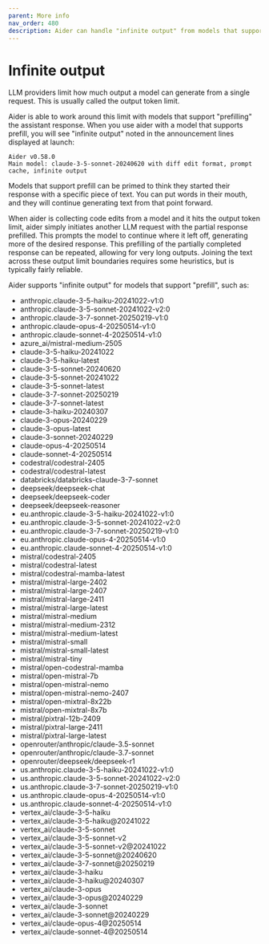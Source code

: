 ```yaml
---
parent: More info
nav_order: 480
description: Aider can handle "infinite output" from models that support prefill.
---
```


# Infinite output

LLM providers limit how much output a model can generate from a single request.
This is usually called the output token limit.

Aider is able to work around this limit with models that support
"prefilling" the assistant response.
When you use aider with a model that supports prefill, you will see
"infinite output" noted in the announcement lines displayed at launch:

```
Aider v0.58.0
Main model: claude-3-5-sonnet-20240620 with diff edit format, prompt cache, infinite output
```

Models that support prefill can be primed to think they started their response
with a specific piece of text.
You can put words in their mouth, and they will continue generating
text from that point forward.

When aider is collecting code edits from a model and
it hits the output token limit,
aider simply initiates another LLM request with the partial
response prefilled.
This prompts the model to continue where it left off,
generating more of the desired response.
This prefilling of the partially completed response can be repeated,
allowing for very long outputs.
Joining the text across these output limit boundaries 
requires some heuristics, but is typically fairly reliable.

Aider supports "infinite output" for models that support "prefill",
such as:

<!--[[[cog
import requests
import json

# Fetch the JSON data
url = "https://raw.githubusercontent.com/BerriAI/litellm/refs/heads/main/model_prices_and_context_window.json"
response = requests.get(url)
data = json.loads(response.text)

# Process the JSON to find models with supports_assistant_prefill=true
prefill_models = [model for model, info in data.items() if info.get('supports_assistant_prefill') == True]

# Generate the list of models
model_list = "\n".join(f"- {model}" for model in sorted(prefill_models))

cog.out(model_list)
]]]-->
- anthropic.claude-3-5-haiku-20241022-v1:0
- anthropic.claude-3-5-sonnet-20241022-v2:0
- anthropic.claude-3-7-sonnet-20250219-v1:0
- anthropic.claude-opus-4-20250514-v1:0
- anthropic.claude-sonnet-4-20250514-v1:0
- azure_ai/mistral-medium-2505
- claude-3-5-haiku-20241022
- claude-3-5-haiku-latest
- claude-3-5-sonnet-20240620
- claude-3-5-sonnet-20241022
- claude-3-5-sonnet-latest
- claude-3-7-sonnet-20250219
- claude-3-7-sonnet-latest
- claude-3-haiku-20240307
- claude-3-opus-20240229
- claude-3-opus-latest
- claude-3-sonnet-20240229
- claude-opus-4-20250514
- claude-sonnet-4-20250514
- codestral/codestral-2405
- codestral/codestral-latest
- databricks/databricks-claude-3-7-sonnet
- deepseek/deepseek-chat
- deepseek/deepseek-coder
- deepseek/deepseek-reasoner
- eu.anthropic.claude-3-5-haiku-20241022-v1:0
- eu.anthropic.claude-3-5-sonnet-20241022-v2:0
- eu.anthropic.claude-3-7-sonnet-20250219-v1:0
- eu.anthropic.claude-opus-4-20250514-v1:0
- eu.anthropic.claude-sonnet-4-20250514-v1:0
- mistral/codestral-2405
- mistral/codestral-latest
- mistral/codestral-mamba-latest
- mistral/mistral-large-2402
- mistral/mistral-large-2407
- mistral/mistral-large-2411
- mistral/mistral-large-latest
- mistral/mistral-medium
- mistral/mistral-medium-2312
- mistral/mistral-medium-latest
- mistral/mistral-small
- mistral/mistral-small-latest
- mistral/mistral-tiny
- mistral/open-codestral-mamba
- mistral/open-mistral-7b
- mistral/open-mistral-nemo
- mistral/open-mistral-nemo-2407
- mistral/open-mixtral-8x22b
- mistral/open-mixtral-8x7b
- mistral/pixtral-12b-2409
- mistral/pixtral-large-2411
- mistral/pixtral-large-latest
- openrouter/anthropic/claude-3.5-sonnet
- openrouter/anthropic/claude-3.7-sonnet
- openrouter/deepseek/deepseek-r1
- us.anthropic.claude-3-5-haiku-20241022-v1:0
- us.anthropic.claude-3-5-sonnet-20241022-v2:0
- us.anthropic.claude-3-7-sonnet-20250219-v1:0
- us.anthropic.claude-opus-4-20250514-v1:0
- us.anthropic.claude-sonnet-4-20250514-v1:0
- vertex_ai/claude-3-5-haiku
- vertex_ai/claude-3-5-haiku@20241022
- vertex_ai/claude-3-5-sonnet
- vertex_ai/claude-3-5-sonnet-v2
- vertex_ai/claude-3-5-sonnet-v2@20241022
- vertex_ai/claude-3-5-sonnet@20240620
- vertex_ai/claude-3-7-sonnet@20250219
- vertex_ai/claude-3-haiku
- vertex_ai/claude-3-haiku@20240307
- vertex_ai/claude-3-opus
- vertex_ai/claude-3-opus@20240229
- vertex_ai/claude-3-sonnet
- vertex_ai/claude-3-sonnet@20240229
- vertex_ai/claude-opus-4@20250514
- vertex_ai/claude-sonnet-4@20250514
<!--[[[end]]]-->


